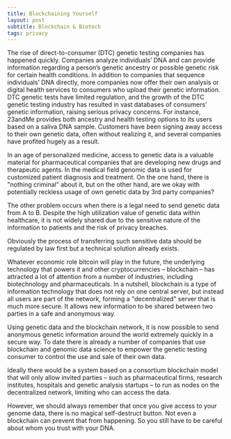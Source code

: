 ```yaml
---
title: Blockchaining Yourself
layout: post
subtitle: Blockchain & Biotech
tags: privacy
---
```

The rise of direct-to-consumer (DTC) genetic testing companies has happened quickly. Companies analyze individuals’ DNA and can provide information regarding a person’s genetic ancestry or possible genetic risk for certain health conditions. In addition to companies that sequence individuals’ DNA directly, more companies now offer their own analysis or digital health services to consumers who upload their genetic information. DTC genetic tests have limited regulation, and the growth of the DTC genetic testing industry has resulted in vast databases of consumers’ genetic information, raising serious privacy concerns. For instance, 23andMe provides both ancestry and health testing options to its users based on a saliva DNA sample. Customers have been signing away access to their own genetic data, often without realizing it, and several companies have profited hugely as a result.

In an age of personalized medicine, access to genetic data is a valuable material for pharmaceutical companies that are developing new drugs and therapeutic agents. In the medical field genomic data is used for customized patient diagnosis and treatment. On the one hand, there is "nothing criminal" about it, but on the other hand, are we okay with potentially reckless usage of own genetic data by 3rd party companies?

The other problem occurs when there is a legal need to send genetic data from A to B. Despite the high utilization value of genetic data within healthcare, it is not widely shared due to the sensitive nature of the information to patients and the risk of privacy breaches.

Obviously the process of transferring such sensitive data should be regulated by law first but a technical solution already exists.

Whatever economic role bitcoin will play in the future, the underlying technology that powers it and other cryptocurrencies – blockchain – has attracted a lot of attention from a number of industries, including biotechnology and pharmaceuticals. In a nutshell, blockchain is a type of information technology that does not rely on one central server, but instead all users are part of the network, forming a "decentralized" server that is much more secure. It allows new information to be shared between two parties in a safe and anonymous way.

Using genetic data and the blockchain network, it is now possible to send anonymous genetic information around the world extremely quickly in a secure way. To date there is already a number of companies that use blockchain and genomic data science to empower the genetic testing consumer to control the use and sale of their own data.

Ideally there would be a system based on a consortium blockchain model that will only allow invited parties – such as pharmaceutical firms, research institutes, hospitals and genetic analysis startups – to run as nodes on the decentralized network, limiting who can access the data.

However, we should always remember that once you give access to your genome data, there is no magical self-destruct button. Not even a blockchain can prevent that from happening. So you still have to be careful about whom you trust with your DNA.
